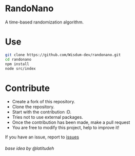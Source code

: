# RandoNano

A time-based randomization algorithm.

# Use

```bash
git clone https://github.com/Wisdum-dev/randonano.git
cd randonano
npm install
node src/index
```
# Contribute

- Create a fork of this repository.
- Clone the repository.
- Start with the contribution :D.
- Tries not to use external packages.
- Once the contribution has been made, make a pull request 
- You are free to modify this project, help to improve it!

If you have an issue, report to <a href="https://github.com/Wisdum-dev/randonano/issues">issues</a>

<h6>base idea by @latitudeh</h6>
